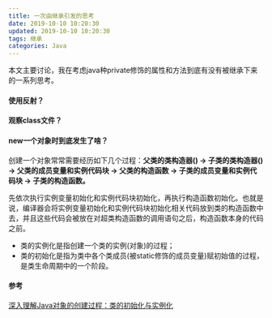 ```yaml
---
title: 一次由继承引发的思考
date: 2019-10-10 10:20:30
updated: 2019-10-10 10:20:30
tags: 继承
categories: Java
---
```


本文主要讨论，我在考虑java种private修饰的属性和方法到底有没有被继承下来的一系列思考。

#### 使用反射？



#### 观察class文件？



#### new一个对象时到底发生了啥？

创建一个对象常常需要经历如下几个过程：**父类的类构造器<clinit>() -> 子类的类构造器<clinit>() -> 父类的成员变量和实例代码块 -> 父类的构造函数 -> 子类的成员变量和实例代码块 -> 子类的构造函数。**



先依次执行实例变量初始化和实例代码块初始化，再执行构造函数初始化。也就是说，编译器会将实例变量初始化和实例代码块初始化相关代码放到类的构造函数中去，并且这些代码会被放在对超类构造函数的调用语句之后，构造函数本身的代码之前。



- 类的实例化是指创建一个类的实例(对象)的过程；
- 类的初始化是指为类中各个类成员(被static修饰的成员变量)赋初始值的过程，是类生命周期中的一个阶段。



#### 参考

[深入理解Java对象的创建过程：类的初始化与实例化](https://blog.csdn.net/justloveyou_/article/details/72466416)

